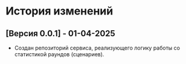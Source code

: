# История изменений

## [Версия 0.0.1] - 01-04-2025
- Создан репозиторий сервиса, реализующего логику работы со статистикой раундов (сценариев).